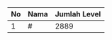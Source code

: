 | No | Nama            | Jumlah Level |
|----|-----------------|--------------|
| 1  | #    |    2889        |
